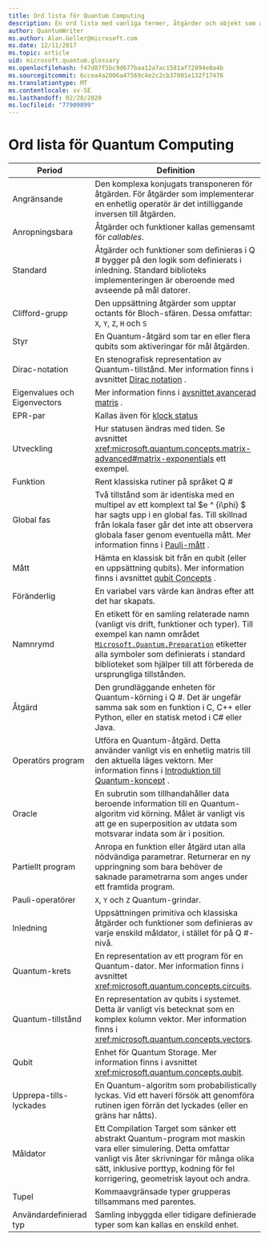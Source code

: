 ```yaml
---
title: Ord lista för Quantum Computing
description: En ord lista med vanliga termer, åtgärder och objekt som används i Quantum Computing.
author: QuantumWriter
ms.author: Alan.Geller@microsoft.com
ms.date: 12/11/2017
ms.topic: article
uid: microsoft.quantum.glossary
ms.openlocfilehash: f47d87f5bc9d677baa12a7ac1581af72894e8a4b
ms.sourcegitcommit: 6ccea4a2006a47569c4e2c2cb37001e132f17476
ms.translationtype: MT
ms.contentlocale: sv-SE
ms.lasthandoff: 02/28/2020
ms.locfileid: "77909899"
---
```

# <a name="quantum-computing-glossary"></a>Ord lista för Quantum Computing

|Period|Definition|
|-------------|----------|
|Angränsande|Den komplexa konjugats transponeren för åtgärden. För åtgärder som implementerar en enhetlig operatör är det intilliggande inversen till åtgärden.|
|Anropningsbara|Åtgärder och funktioner kallas gemensamt för *callables*.|
|Standard|Åtgärder och funktioner som definieras i Q # bygger på den logik som definierats i inledning. Standard biblioteks implementeringen är oberoende med avseende på mål datorer.|
|Clifford-grupp|Den uppsättning åtgärder som upptar octants för Bloch-sfären. Dessa omfattar: `X`, `Y`, `Z`, `H` och `S`|
|Styr|En Quantum-åtgärd som tar en eller flera qubits som aktiveringar för mål åtgärden.|
|Dirac-notation|En stenografisk representation av Quantum-tillstånd. Mer information finns i avsnittet [Dirac notation](xref:microsoft.quantum.concepts.dirac) .|
|Eigenvalues och Eigenvectors|Mer information finns i [avsnittet avancerad matris](xref:microsoft.quantum.concepts.matrix-advanced) .|
|EPR-par|Kallas även för [klock status](https://en.wikipedia.org/wiki/Bell_state)|
|Utveckling|Hur statusen ändras med tiden. Se avsnittet <xref:microsoft.quantum.concepts.matrix-advanced#matrix-exponentials> ett exempel. |
|Funktion|Rent klassiska rutiner på språket Q #|
| <a id="global-phase"></a>Global fas | Två tillstånd som är identiska med en multipel av ett komplext tal $e ^ {i\phi} $ har sagts upp i en global fas. Till skillnad från lokala faser går det inte att observera globala faser genom eventuella mått. Mer information finns i [Pauli-mått](xref:microsoft.quantum.concepts.pauli) . |
|Mått|Hämta en klassisk bit från en qubit (eller en uppsättning qubits). Mer information finns i avsnittet [qubit Concepts](xref:microsoft.quantum.concepts.qubit) .|
|Föränderlig|En variabel vars värde kan ändras efter att det har skapats.|
|Namnrymd|En etikett för en samling relaterade namn (vanligt vis drift, funktioner och typer). Till exempel kan namn området [`Microsoft.Quantum.Preparation`](xref:microsoft.quantum.preparation) etiketter alla symboler som definierats i standard biblioteket som hjälper till att förbereda de ursprungliga tillstånden.|
|Åtgärd|Den grundläggande enheten för Quantum-körning i Q #. Det är ungefär samma sak som en funktion i C, C++ eller Python, eller en statisk metod i C# eller Java.|
|Operatörs program|Utföra en Quantum-åtgärd. Detta använder vanligt vis en enhetlig matris till den aktuella läges vektorn. Mer information finns i [Introduktion till Quantum-koncept](xref:microsoft.quantum.concepts.intro) .|
|Oracle|En subrutin som tillhandahåller data beroende information till en Quantum-algoritm vid körning. Målet är vanligt vis att ge en superposition av utdata som motsvarar indata som är i position.   |
|Partiellt program|Anropa en funktion eller åtgärd utan alla nödvändiga parametrar. Returnerar en ny uppringning som bara behöver de saknade parametrarna som anges under ett framtida program.|
|Pauli-operatörer|`X`, `Y` och `Z` Quantum-grindar.|
|Inledning|Uppsättningen primitiva och klassiska åtgärder och funktioner som definieras av varje enskild måldator, i stället för på Q #-nivå.|
|Quantum-krets|En representation av ett program för en Quantum-dator. Mer information finns i avsnittet <xref:microsoft.quantum.concepts.circuits>.|
|Quantum-tillstånd|En representation av qubits i systemet. Detta är vanligt vis betecknat som en komplex kolumn vektor. Mer information finns i <xref:microsoft.quantum.concepts.vectors>. |
|Qubit|Enhet för Quantum Storage. Mer information finns i avsnittet <xref:microsoft.quantum.concepts.qubit>.|
|Upprepa-tills-lyckades|En Quantum-algoritm som probabilistically lyckas. Vid ett haveri försök att genomföra rutinen igen förrän det lyckades (eller en gräns har nåtts). |
|Måldator|Ett Compilation Target som sänker ett abstrakt Quantum-program mot maskin vara eller simulering. Detta omfattar vanligt vis åter skrivningar för många olika sätt, inklusive porttyp, kodning för fel korrigering, geometrisk layout och andra.|
|Tupel|Kommaavgränsade typer grupperas tillsammans med parentes. |
|Användardefinierad typ|Samling inbyggda eller tidigare definierade typer som kan kallas en enskild enhet.|

